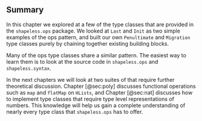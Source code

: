 ## Summary

In this chapter we explored at a few of the
type classes that are provided in the `shapeless.ops` package.
We looked at `Last` and `Init`
as two simple examples of the ops pattern,
and built our own `Penultimate` and `Migration` type classes
purely by chaining together existing building blocks.

Many of the ops type classes share a similar pattern.
The easiest way to learn them is to
look at the source code in `shapeless.ops` and `shapeless.syntax`.

In the next chapters we will look at two suites
of that require further theoretical discussion.
Chapter [@sec:poly] discusses functional operations
such as `map` and `flatMap` on `HLists`,
and Chapter [@sec:nat] discusses
how to implement type classes that require
type level representations of numbers.
This knowledge will help us gain
a complete understanding of
nearly every type class that `shapeless.ops` has to offer.
